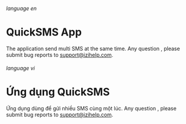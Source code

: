 ###### language en

# QuickSMS App

The application send multi SMS at the same time.
Any question , please submit bug reports to [support@izihelp.com](mailto:support@izihelp.com).

###### language vi

# Ứng dụng QuickSMS

Ứng dụng dùng để gửi nhiều SMS cùng một lúc.
Any question , please submit bug reports to [support@izihelp.com](mailto:support@izihelp.com).